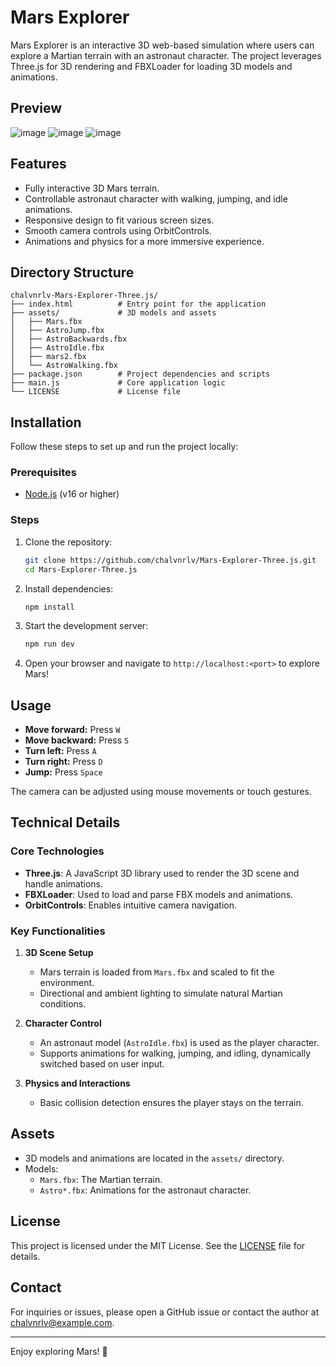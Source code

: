 # Mars Explorer

Mars Explorer is an interactive 3D web-based simulation where users can explore a Martian terrain with an astronaut character. The project leverages Three.js for 3D rendering and FBXLoader for loading 3D models and animations.

## Preview

![image](https://github.com/user-attachments/assets/37d6d7c9-e219-4b61-b23b-53e8125da466)
![image](https://github.com/user-attachments/assets/8434b035-58ef-41ba-bcde-d0b30799c81a)
![image](https://github.com/user-attachments/assets/e6a6ae61-d0fc-4a11-b0ff-6604f622615e)


## Features

- Fully interactive 3D Mars terrain.
- Controllable astronaut character with walking, jumping, and idle animations.
- Responsive design to fit various screen sizes.
- Smooth camera controls using OrbitControls.
- Animations and physics for a more immersive experience.

## Directory Structure

```
chalvnrlv-Mars-Explorer-Three.js/
├── index.html          # Entry point for the application
├── assets/             # 3D models and assets
│   ├── Mars.fbx
│   ├── AstroJump.fbx
│   ├── AstroBackwards.fbx
│   ├── AstroIdle.fbx
│   ├── mars2.fbx
│   └── AstroWalking.fbx
├── package.json        # Project dependencies and scripts
├── main.js             # Core application logic
└── LICENSE             # License file
```

## Installation

Follow these steps to set up and run the project locally:

### Prerequisites

- [Node.js](https://nodejs.org/) (v16 or higher)

### Steps

1. Clone the repository:
   ```bash
   git clone https://github.com/chalvnrlv/Mars-Explorer-Three.js.git
   cd Mars-Explorer-Three.js
   ```

2. Install dependencies:
   ```bash
   npm install
   ```

3. Start the development server:
   ```bash
   npm run dev
   ```

4. Open your browser and navigate to `http://localhost:<port>` to explore Mars!

## Usage

- **Move forward:** Press `W`
- **Move backward:** Press `S`
- **Turn left:** Press `A`
- **Turn right:** Press `D`
- **Jump:** Press `Space`

The camera can be adjusted using mouse movements or touch gestures.

## Technical Details

### Core Technologies

- **Three.js**: A JavaScript 3D library used to render the 3D scene and handle animations.
- **FBXLoader**: Used to load and parse FBX models and animations.
- **OrbitControls**: Enables intuitive camera navigation.

### Key Functionalities

1. **3D Scene Setup**
   - Mars terrain is loaded from `Mars.fbx` and scaled to fit the environment.
   - Directional and ambient lighting to simulate natural Martian conditions.

2. **Character Control**
   - An astronaut model (`AstroIdle.fbx`) is used as the player character.
   - Supports animations for walking, jumping, and idling, dynamically switched based on user input.

3. **Physics and Interactions**
   - Basic collision detection ensures the player stays on the terrain.

## Assets

- 3D models and animations are located in the `assets/` directory.
- Models:
  - `Mars.fbx`: The Martian terrain.
  - `Astro*.fbx`: Animations for the astronaut character.

## License

This project is licensed under the MIT License. See the [LICENSE](LICENSE) file for details.

## Contact

For inquiries or issues, please open a GitHub issue or contact the author at [chalvnrlv@example.com](mailto:chalvnrlv@example.com).

---

Enjoy exploring Mars! 🚀

